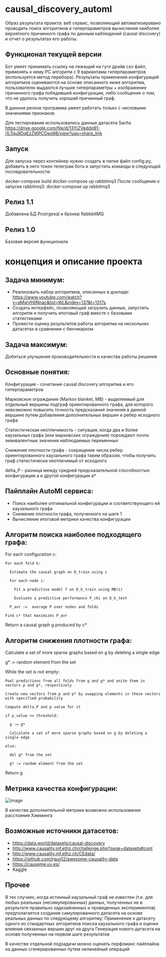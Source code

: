 # causal_discovery_automl

Образ результата проекта: веб сервис, позволяющий автоматизировано проводить поиск алгоритмов и гиперпараметров вычисления наиболее вероятного причинного графа по данным наблюдений (causal discovery) и отчет о результатах его работы. 

## Функционал текущей версии

Бот умеет принимать ссылку на лежащий на гугл драйв csv файл, применять к нему PC алгоритм с 9 вариантами гиперпараметров (используется метод перебора). Результаты применения конфигураций алгоритмов оцениваются на основе описанного ниже алгоритма, пользователю выдаются лучшие гиперпараметры + изображение причинного графа победившей конфигурации, либо сообщение о том, что не удалось получить хороший причинный граф. 

В данном релизе программа умеет работать только с числовыми значениями признаков.

Для тестирования использовались данные датасета Sachs https://drive.google.com/file/d/13YjZVeddq91-j1LTqu9DqEzZWPCOeq98/view?usp=share_link

## Запуск

Для запуска через контейнер нужно создать в папке файл config.py, добавить в него токен телеграм бота и запустить команды в следующей последовательности:

 docker-compose build
 docker-compose up rabbitmq3 
После сообщения о запуске rabbitmq3:
 docker-compose up rabbitmq3

## Релиз 1.1 

Добавлена БД Postrgesql и брокер RabbbitMQ

## Релиз 1.0 

Базовая версия функционала

# концепция и описание проекта
## Задача минимум: 
- Реализовать набор алгоритмов, описанных в докладе: 
https://www.youtube.com/watch?v=aMwVHIlNnac&list=WL&index=137&t=1317s
- Создать интерфейс, позволяющий загрузить данные, запустить алгоритм и получить итоговый граф вместе с базовыми статистиками 
- Провести оценку результатов работы алгоритма на нескольких датасетах в сравнении с бенчмарком 

## Задача максимум: 
Добиться улучшения производительности и качества работы решения

## Основные понятия: 

Конфигурация - сочетание causal discovery алгоритма и его гиперпараметров

Марковское ограждение (Markov blanket, MB) - выделяемый для отдельный вершины подграф ориентированного графа, для которого невозможно повысить точность предсказания значения в данной вершине путем добавления дополнительных вершин и ребер исходного графа 

Статистическая неотличимость - ситуация, когда два и более каузальных графа (или марковских ограждения) порождают почти эквивалентные значения наблюдаемых переменных 

Снижение плотности графа - сокращение числа ребер ориентированного каузального графа таким образом, чтобы получить граф статистически неотличимый от исходного 

delta_P - разница между средней предсказательной способностью конфигурации a и другой конфигурации a*

## Пайплайн AutoMl сервиса:
- Поиск наиболее оптимальной конфигурации и соответствующего ей каузального графа
- Снижение плотности графа, полученного на шаге 1
- Вычисление итоговой метрики качества конфигурации 

## Алгоритм поиска наиболее подходящего графа:
  For each configuration c:
  
    For each fold k:
  
      Estimate the causal graph on D_train using c
    
      For each node i:
      
        Fit a predictive model f on D_k_train using MB(i)
        
        Evaluate a predictive performance P_cki on D_k_test
      
      P_avr :=  average P over nodes and folds
  
    Find c* that maximizes P_avr
  
  Return a causal graph g produced by c* 


## Алгоритм снижения плотности графа:

  Calculate a set of more sparse graphs based on g by deleting a single edge
  
  g* := random element from the set
    
  While the set is not empty:
  
    Pool predictions from all folds from g and g* and unite them in vectors p and p*, respectively
    
    Create new vectors from p and p* by swapping elements in these vectors with specified probability 
    
    Compute delta_P and p value for it
    
    if p_value <= threshold:
  
      g := g*
    
      Calculate a set of more sparse graphs based on g by deleting a single edge
  
    else:
    
      del g* from the set 
      
      g* := random element from the set
  
  Return g

## Метрика качества конфигурации:

![image](https://user-images.githubusercontent.com/75931145/202871505-ef754b4a-4188-4368-b625-899d90b87dc1.png)

В качестве дополнительной метрики возможно использование расстояния Хэмминга

## Возможные источники датасетов:

- https://data.world/datasets/causal-discovery
- http://www.causality.inf.ethz.ch/challenge.php?page=datasets#cont
- http://www.causality.inf.ethz.ch/CEdata/
- https://github.com/rguo12/awesome-causality-data
- https://causeme.uv.es/
- Kaggle 

## Прочее

В тех случаях, когда истинный каузальный граф не известен (т.е. для любых реальных (несимулированных) данных, полученных не в результате правильно задизайненных и проведенных экспериментов) предполагается создание симулированного датасета на основе реальных данных по следующему алгоритму:
Применение к датасету одного из стандартных алгоритмов поиска каузального графа и оценки влияния связанных вершин друг на друга 
Генерация нового датасета на основе полученных на первом шаге результатов 

В качестве отдельной подзадачи можно оценить перфоманс пайплайна на данных сгенерированных путем нелинейный операций 




